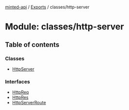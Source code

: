 [minted-api](../README.md) / [Exports](../modules.md) / classes/http-server

# Module: classes/http-server

## Table of contents

### Classes

- [HttpServer](../classes/classes_http_server.HttpServer.md)

### Interfaces

- [HttpReq](../interfaces/classes_http_server.HttpReq.md)
- [HttpRes](../interfaces/classes_http_server.HttpRes.md)
- [HttpServerRoute](../interfaces/classes_http_server.HttpServerRoute.md)
